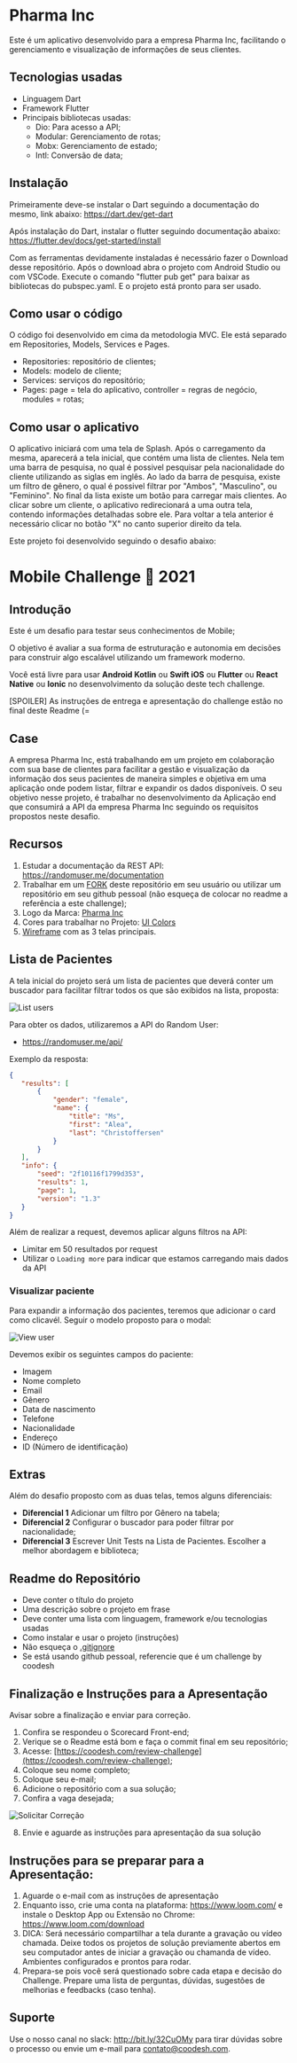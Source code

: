 # Pharma Inc
Este é um aplicativo desenvolvido para a empresa Pharma Inc, facilitando o gerenciamento e visualização de informações de seus clientes.

## Tecnologias usadas
- Linguagem Dart
- Framework Flutter
- Principais bibliotecas usadas:
    - Dio: Para acesso a API;
    - Modular: Gerenciamento de rotas;
    - Mobx: Gerenciamento de estado;
    - Intl: Conversão de data;

## Instalação
Primeiramente deve-se instalar o Dart seguindo a documentação do mesmo, link abaixo:
https://dart.dev/get-dart

Após instalação do Dart, instalar o flutter seguindo documentação abaixo:
https://flutter.dev/docs/get-started/install

Com as ferramentas devidamente instaladas é necessário fazer o Download desse repositório.
Após o download abra o projeto com Android Studio ou com VSCode.
Execute o comando "flutter pub get" para baixar as bibliotecas do pubspec.yaml.
E o projeto está pronto para ser usado.

## Como usar o código
O código foi desenvolvido em cima da metodologia MVC.
Ele está separado em Repositories, Models, Services e Pages.
- Repositories: repositório de clientes;
- Models: modelo de cliente;
- Services: serviços do repositório; 
- Pages: page = tela do aplicativo, controller = regras de negócio, modules = rotas;

## Como usar o aplicativo
O aplicativo iniciará com uma tela de Splash.
Após o carregamento da mesma, aparecerá a tela inicial, que contém uma lista de clientes.
Nela tem uma barra de pesquisa, no qual é possivel pesquisar pela nacionalidade do cliente utilizando as siglas em inglês.
Ao lado da barra de pesquisa, existe um filtro de gênero, o qual é possivel filtrar por "Ambos", "Masculino", ou "Feminino".
No final da lista existe um botão para carregar mais clientes.
Ao clicar sobre um cliente, o aplicativo redirecionará a uma outra tela, contendo informações detalhadas sobre ele.
Para voltar a tela anterior é necessário clicar no botão "X" no canto superior direito da tela.


Este projeto foi desenvolvido seguindo o desafio abaixo:

# Mobile Challenge 🏅 2021

## Introdução

Este é um desafio para testar seus conhecimentos de Mobile;

O objetivo é avaliar a sua forma de estruturação e autonomia em decisões para construir algo escalável utilizando um framework moderno.

Você está livre para usar **Android Kotlin** ou **Swift iOS** ou **Flutter** ou **React Native** ou **Ionic** no desenvolvimento da solução deste tech challenge.

[SPOILER] As instruções de entrega e apresentação do challenge estão no final deste Readme (=

## Case

A empresa Pharma Inc, está trabalhando em um projeto em colaboração com sua base de clientes para facilitar a gestão e visualização da informação dos seus pacientes de maneira simples e objetiva em uma aplicação onde podem listar, filtrar e expandir os dados disponíveis.
O seu objetivo nesse projeto, é trabalhar no desenvolvimento da Aplicação end que consumirá a API da empresa Pharma Inc seguindo os requisitos propostos neste desafio.

## Recursos

1. Estudar a documentação da REST API: https://randomuser.me/documentation
2. Trabalhar em um [FORK](https://lab.coodesh.com/help/gitlab-basics/fork-project.md) deste repositório em seu usuário ou utilizar um repositório em seu github pessoal (não esqueça de colocar no readme a referência a este challenge);
3. Logo da Marca: [Pharma Inc](assets/logo.png)
4. Cores para trabalhar no Projeto: [UI Colors](assets/colors.png)
5. [Wireframe](assets/screens.png) com as 3 telas principais.

## Lista de Pacientes

A tela inicial do projeto será um lista de pacientes que deverá conter um buscador para facilitar filtrar todos os que são exibidos na lista, proposta:

![List users](assets/list.png)

Para obter os dados, utilizaremos a API do Random User:

- https://randomuser.me/api/

Exemplo da resposta:

```json
{
   "results": [
       {
           "gender": "female",
           "name": {
               "title": "Ms",
               "first": "Alea",
               "last": "Christoffersen"
           }
       }
   ],
   "info": {
       "seed": "2f10116f1799d353",
       "results": 1,
       "page": 1,
       "version": "1.3"
   }
}
```

Além de realizar a request, devemos aplicar alguns filtros na API:

- Limitar em 50 resultados por request
- Utilizar o `Loading more` para indicar que estamos carregando mais dados da API

### Visualizar paciente

Para expandir a informação dos pacientes, teremos que adicionar o card como clicavél. Seguir o modelo proposto para o modal:

![View user](assets/modal.png)

Devemos exibir os seguintes campos do paciente:

- Imagem
- Nome completo
- Email
- Gênero
- Data de nascimento
- Telefone
- Nacionalidade
- Endereço
- ID (Número de identificação)

## Extras

Além do desafio proposto com as duas telas, temos alguns diferenciais:

- **Diferencial 1** Adicionar um filtro por Gênero na tabela;
- **Diferencial 2** Configurar o buscador para poder filtrar por nacionalidade;
- **Diferencial 3** Escrever Unit Tests na Lista de Pacientes. Escolher a melhor abordagem e biblioteca;

## Readme do Repositório

- Deve conter o título do projeto
- Uma descrição sobre o projeto em frase
- Deve conter uma lista com linguagem, framework e/ou tecnologias usadas
- Como instalar e usar o projeto (instruções)
- Não esqueça o [.gitignore](https://www.toptal.com/developers/gitignore)
- Se está usando github pessoal, referencie que é um challenge by coodesh

## Finalização e Instruções para a Apresentação

Avisar sobre a finalização e enviar para correção.

1. Confira se respondeu o Scorecard Front-end;
2. Verique se o Readme está bom e faça o commit final em seu repositório;
3. Acesse: [https://coodesh.com/review-challenge](https://coodesh.com/review-challenge);
4. Coloque seu nome completo;
5. Coloque seu e-mail;
6. Adicione o repositório com a sua solução;
7. Confira a vaga desejada;

![Solicitar Correção](https://res.cloudinary.com/coodesh/image/upload/v1612571243/coodesh-teams/challenges/repo.gif)

8. Envie e aguarde as instruções para apresentação da sua solução

## Instruções para se preparar para a Apresentação:

1. Aguarde o e-mail com as instruções de apresentação
2. Enquanto isso, crie uma conta na plataforma: https://www.loom.com/ e instale o Desktop App ou Extensão no Chrome: https://www.loom.com/download
3. DICA: Será necessário compartilhar a tela durante a gravação ou vídeo chamada. Deixe todos os projetos de solução previamente abertos em seu computador antes de iniciar a gravação ou chamanda de vídeo. Ambientes configurados e prontos para rodar.
4. Prepara-se pois você será questionado sobre cada etapa e decisão do Challenge. Prepare uma lista de perguntas, dúvidas, sugestões de melhorias e feedbacks (caso tenha).

## Suporte

Use o nosso canal no slack: http://bit.ly/32CuOMy para tirar dúvidas sobre o processo ou envie um e-mail para contato@coodesh.com.

